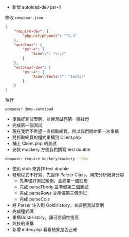 - 新增 autoload-dev psr-4

修改 `composer.json`

```json
{
    "require-dev": {
        "phpunit/phpunit": "^6.3"
    },
    "autoload": {
        "psr-4": {
            "Acme\\": "src/"
        }
    },
    "autoload-dev": {
        "psr-4": {
            "Acme\\Tests\\": "tests/"
        }
    }
}
```

執行

```bash
composer dump-autoload
```

- 準備好測試案例，並使測試亮第一個紅燈
- 完成第一個測試
- 現在我們不希望一直抓取網頁，所以我們開始第一次重構
- 將抓取網頁的程式重構到 Client.php
- 補上 Client.php 的測試
- 安裝 mockery 方便我們撰寫 test double

```bash
composer require mockery/mockery --dev
```

- 使用 stub 來實作 test double
- 發現程式不好寫，先實作 Parser Class，用來分析網頁分容
    - 先準備好測試案例，並亮第一個紅燈
    - 完成 parseTbody 並準備第二個測試
    - 完成 parseRows 並準備第三個測試
    - 完成 parseCols
- 將 Parser 注入到 GoldHistory，並調整測試案例
- 完成程式碼
- 重構GoldHistory，讓可閱讀性提高
- 炫技的重構
- 新增 index.php 看看結果是否正確
